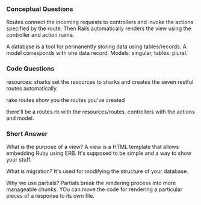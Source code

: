 ### Conceptual Questions

Routes connect the incoming requests to controllers and invoke the actions specified by the route. Then Rails automatically renders the view using the controller and action name.

A database is a tool for permanently storing data using tables/records. A model corresponds with one data record. Models: singular, tables: plural.


### Code Questions

resources: sharks set the resources to sharks and creates the seven restful routes automatically.

rake routes show you the routes you've created

there'll be a routes.rb with the resources/routes. controllers with the actions and model.

### Short Answer

What is the purpose of a view?
A view is a HTML template that allows embedding Ruby using ERB. It's supposed to be simple and a way to show your stuff.

What is migration?
It's used for modifying the structure of your database.

Why we use partials?
Partials break the rendering process into more manageable chunks. YOu can move the code for rendering a particular pieces of a response to its own file.